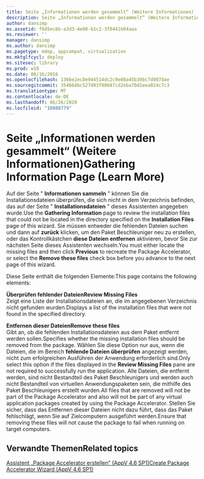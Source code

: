 ```yaml
---
title: Seite „Informationen werden gesammelt“ (Weitere Informationen)
description: Seite „Informationen werden gesammelt“ (Weitere Informationen)
author: dansimp
ms.assetid: f8d5ec6b-a3d3-4e80-b1c2-3f8441b04aaa
ms.reviewer: ''
manager: dansimp
ms.author: dansimp
ms.pagetype: mdop, appcompat, virtualization
ms.mktglfcycl: deploy
ms.sitesec: library
ms.prod: w10
ms.date: 06/16/2016
ms.openlocfilehash: 1366e2ec8e944514dc2c9e08a45b39bc7d907dae
ms.sourcegitcommit: 354664bc527d93f80687cd2eba70d1eea024c7c3
ms.translationtype: MT
ms.contentlocale: de-DE
ms.lasthandoff: 06/26/2020
ms.locfileid: "10808779"
---
```

# <span data-ttu-id="b28c2-103">Seite „Informationen werden gesammelt“ (Weitere Informationen)</span><span class="sxs-lookup"><span data-stu-id="b28c2-103">Gathering Information Page (Learn More)</span></span>


<span data-ttu-id="b28c2-104">Auf der Seite " **Informationen sammeln** " können Sie die Installationsdateien überprüfen, die sich nicht in dem Verzeichnis befinden, das auf der Seite " **Installationsdateien** " dieses Assistenten angegeben wurde.</span><span class="sxs-lookup"><span data-stu-id="b28c2-104">Use the **Gathering Information** page to review the installation files that could not be located in the directory specified on the **Installation Files** page of this wizard.</span></span> <span data-ttu-id="b28c2-105">Sie müssen entweder die fehlenden Dateien suchen und dann auf **zurück** klicken, um den Paket Beschleuniger neu zu erstellen, oder das Kontrollkästchen **diese Dateien entfernen** aktivieren, bevor Sie zur nächsten Seite dieses Assistenten wechseln.</span><span class="sxs-lookup"><span data-stu-id="b28c2-105">You must either locate the missing files and then click **Previous** to recreate the Package Accelerator, or select the **Remove these files** check box before you advance to the next page of this wizard.</span></span>

<span data-ttu-id="b28c2-106">Diese Seite enthält die folgenden Elemente:</span><span class="sxs-lookup"><span data-stu-id="b28c2-106">This page contains the following elements:</span></span>

<a href="" id="review-missing-files"></a>**<span data-ttu-id="b28c2-107">Überprüfen fehlender Dateien</span><span class="sxs-lookup"><span data-stu-id="b28c2-107">Review Missing Files</span></span>**  
<span data-ttu-id="b28c2-108">Zeigt eine Liste der Installationsdateien an, die im angegebenen Verzeichnis nicht gefunden wurden.</span><span class="sxs-lookup"><span data-stu-id="b28c2-108">Displays a list of the installation files that were not found in the specified directory.</span></span>

<a href="" id="remove-these-files"></a>**<span data-ttu-id="b28c2-109">Entfernen dieser Dateien</span><span class="sxs-lookup"><span data-stu-id="b28c2-109">Remove these files</span></span>**  
<span data-ttu-id="b28c2-110">Gibt an, ob die fehlenden Installationsdateien aus dem Paket entfernt werden sollen.</span><span class="sxs-lookup"><span data-stu-id="b28c2-110">Specifies whether the missing installation files should be removed from the package.</span></span> <span data-ttu-id="b28c2-111">Wählen Sie diese Option nur aus, wenn die Dateien, die im Bereich **fehlende Dateien überprüfen** angezeigt werden, nicht zum erfolgreichen Ausführen der Anwendung erforderlich sind.</span><span class="sxs-lookup"><span data-stu-id="b28c2-111">Only select this option if the files displayed in the **Review Missing Files** pane are not required to successfully run the application.</span></span> <span data-ttu-id="b28c2-112">Alle Dateien, die entfernt werden, sind nicht Bestandteil des Paket Beschleunigers und werden auch nicht Bestandteil von virtuellen Anwendungspaketen sein, die mithilfe des Paket Beschleunigers erstellt wurden.</span><span class="sxs-lookup"><span data-stu-id="b28c2-112">All files that are removed will not be part of the Package Accelerator and also will not be part of any virtual application packages created by using the Package Accelerator.</span></span> <span data-ttu-id="b28c2-113">Stellen Sie sicher, dass das Entfernen dieser Dateien nicht dazu führt, dass das Paket fehlschlägt, wenn Sie auf Zielcomputern ausgeführt werden.</span><span class="sxs-lookup"><span data-stu-id="b28c2-113">Ensure that removing these files will not cause the package to fail when running on target computers.</span></span>

## <span data-ttu-id="b28c2-114">Verwandte Themen</span><span class="sxs-lookup"><span data-stu-id="b28c2-114">Related topics</span></span>


[<span data-ttu-id="b28c2-115">Assistent „Package Accelerator erstellen“ (AppV 4.6 SP1)</span><span class="sxs-lookup"><span data-stu-id="b28c2-115">Create Package Accelerator Wizard (AppV 4.6 SP1)</span></span>](create-package-accelerator-wizard--appv-46-sp1-.md)

 

 





